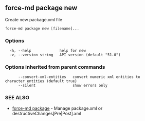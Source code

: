 ## force-md package new

Create new package.xml file

```
force-md package new [filename]...
```

### Options

```
  -h, --help             help for new
  -v, --version string   API version (default "51.0")
```

### Options inherited from parent commands

```
      --convert-xml-entities   convert numeric xml entities to character entities (default true)
      --silent                 show errors only
```

### SEE ALSO

* [force-md package](force-md_package.md)	 - Manage package.xml or destructiveChanges[Pre|Post].xml

